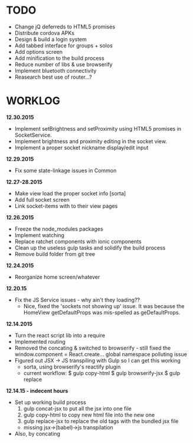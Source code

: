 # TODO

+ Change jQ deferreds to HTML5 promises
+ Distribute cordova APKs
+ Design & build a login system
+ Add tabbed interface for groups + solos
+ Add options screen
+ Add minification to the build process
+ Reduce number of libs & use browserify
+ Implement bluetooth connectivity
+ Reasearch best use of router...?

# WORKLOG

**12.30.2015**
+ Implement setBrightness and setProximity using HTML5 promises in SocketService.
+ Implement brightness and proximity editing in the socket view.
+ Implement a proper socket nickname display/edit input

**12.29.2015**
+ Fix some state-linkage issues in Common

**12.27-28.2015**
+ Make view load the proper socket info [sorta]
+ Add full socket screen
+ Link socket-items with to their view pages

**12.26.2015**
+ Freeze the node_modules packages
+ Implement watching
+ Replace ratchet components with ionic components
+ Clean up the useless gulp tasks and solidify the build process
+ Remove build folder from git tree

**12.24.2015**
+ Reorganize home screen/whatever

**12.20.15**

+ Fix the JS Service issues - why ain't they loading??
	- Nice, fixed the 'sockets not showing up' issue. It was because the HomeView getDefaultProps was mis-spelled as geDefaultProps.

**12.14.2015**

+ Turn the react script lib into a require
+ Implemented routing
+ Removed the concating & switched to browserify - still fixed the window.component = React.create... global namespace polluting issue
+ Figured out JSX -> JS transpiling with Gulp so I can get this working
	- sorta, using browserify's reactify plugin
	+ current workflow:
	$ gulp copy-html
	$ gulp browserify-jsx
	$ gulp replace

**12.14.15 - indecent hours**

+ Set up working build process
	1. gulp concat-jsx to put all the jsx into one file
	2. gulp copy-html to copy new html file into the new one
	2. gulp replace-jsx to replace the old tags with the bundled jsx file
 	- missing jsx->(babel)->js transpilation
+ Also, by concating
